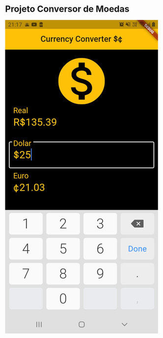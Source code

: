# Projeto Conversor de Moedas

![image](https://github.com/Jonas-Chaves/currencyConverter/blob/master/conversorMoeda.jpeg?raw=true)

